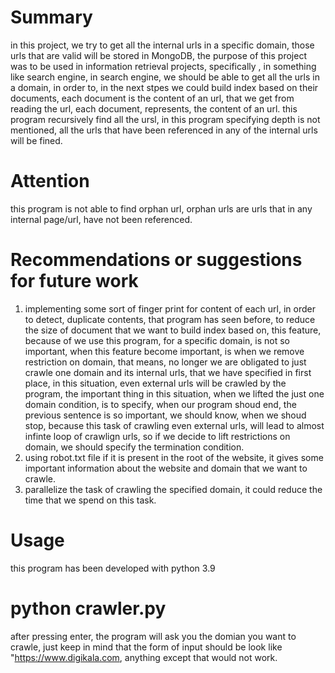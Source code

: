 # Summary
in this project, we try to get all the internal urls in a specific domain,
those urls that are valid will be stored in MongoDB, the purpose of this
project was to be used in information retrieval projects, specifically
, in something like search engine, in search engine, we should be able to get
all the urls in a domain, in order to, in the next stpes we could build
index based on their documents, each document is the content of an url,
that we get from reading the url, each document, represents, the content
of an url.
this program recursively find all the ursl, in this program specifying
depth is not mentioned, all the urls that have been referenced in any of
the internal urls will be fined.
# Attention
this program is not able to find orphan url, orphan urls are urls that in any
internal page/url, have not been referenced.
# Recommendations or suggestions for future work
1) implementing some sort of finger print for content of each url, in order to
detect, duplicate contents, that program has seen before, to reduce the size of
document that we want to build index based on, this feature, because of we use
this program, for a specific domain, is not so important, when this feature
become important, is when we remove restriction on domain, that means, no
longer we are obligated to just crawle one domain and its internal urls, that
we have specified in first place, in this situation, even external urls will be
crawled by the program, the important thing in this situation, when we lifted
the just one domain condition, is to specify, when our program shoud end, the
previous sentence is so important, we should know, when we shoud stop, because
this task of crawling even external urls, will lead to almost infinte loop of
crawlign urls, so if we decide to lift restrictions on domain, we should
specify the termination condition.
2) using robot.txt file if it is present in the root of the website, it gives
some important information about the website and domain that we want to crawle.
3) parallelize the task of crawling the specified domain, it could reduce the
time that we spend on this task.
# Usage
this program has been developed with python 3.9
 # python crawler.py
after pressing enter, the program will ask you the domian you want to crawle,
just keep in mind that the form of input should be look like
 "https://www.digikala.com, anything except that would not work.


